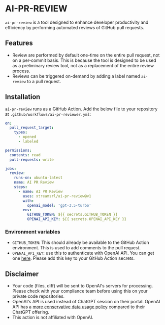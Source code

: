 # AI-PR-REVIEW

`ai-pr-review` is a tool designed to enhance developer productivity and efficiency by performing 
automated reviews of GitHub pull requests.

## Features
- Review are performed by default one-time on the entire pull request, not on a per-commit basis. 
  This is because the tool is designed to be used as a preliminary review tool, not as a 
  replacement of the entire review process.
- Reviews can be triggered on-demand by adding a label named `ai-review` to a pull request.

## Installation

`ai-pr-review` runs as a GitHub Action. Add the below file to your repository at 
`.github/workflows/ai-pr-reviewer.yml`:

```yaml
on:
  pull_request_target:
    types:
      - opened
      - labeled

permissions:
  contents: read
  pull-requests: write

jobs:
  review:
    runs-on: ubuntu-latest
    name: AI PR Review
    steps:
      - name: AI PR Review
        uses: xtreamsrl/ai-pr-review@v1
        with:
          openai_model: 'gpt-3.5-turbo'
        env:
          GITHUB_TOKEN: ${{ secrets.GITHUB_TOKEN }}
          OPENAI_API_KEY: ${{ secrets.OPENAI_API_KEY }}
```

### Environment variables
- `GITHUB_TOKEN`: This should already be available to the GitHub Action environment. This is used to add comments to the pull request.
- `OPENAI_API_KEY`: use this to authenticate with OpenAI API. You can get one [here](https://platform.openai.com/account/api-keys). Please add this key to your GitHub Action secrets.

## Disclaimer
- Your code (files, diff) will be sent to OpenAI's servers for processing. Please check with your compliance team before using this on your private code repositories.
- OpenAI's API is used instead of ChatGPT session on their portal. OpenAI API has a [more conservative data usage policy](https://openai.com/policies/api-data-usage-policies) compared to their ChatGPT offering.
- This action is not affiliated with OpenAI.
